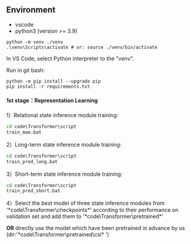 
## Environment
- vscode
- python3 (version >= 3.9)
```
python -m venv ./venv
.\venv\Scripts\activate # or: source ./venv/bin/activate
```

In VS Code, select Python interpreter to the "venv".

Run in git bash:
```
python -m pip install --upgrade pip
pip install -r requirements.txt
```

#### 1st stage：Representation Learning

1）Relational state inference module training: 

```bat
cd code\Transformer\script
train_mae.bat
```

2）Long-term state inference module training:

```bat
cd code\Transformer\script
train_pred_long.bat
```

3）Short-term state inference  module training:

```bat
cd code\Transformer\script
train_pred_short.bat
```

4）Select the best model of three state inference modules from '*code\Transformer\checkpoints\*' according to their performance on validation set and add them to '*code\Transformer\pretrained\*'

**OR** directly use the model which have been pretrained in advance by us (dir:'*code\Transformer\pretrained\csi\* ')
